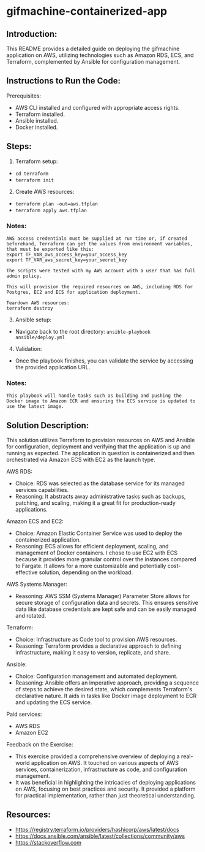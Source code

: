 gifmachine-containerized-app
============================

Introduction:
-------------

This README provides a detailed guide on deploying the gifmachine application on AWS, utilizing technologies such as Amazon RDS, ECS, and Terraform, complemented by Ansible for configuration management.

Instructions to Run the Code:
-----------------------------

Prerequisites:
- AWS CLI installed and configured with appropriate access rights.
- Terraform installed.
- Ansible installed.
- Docker installed.

## Steps:

1. Terraform setup:

- `cd terraform`
- `terraform init`

2. Create AWS resources:

- `terraform plan -out=aws.tfplan`
- `terraform apply aws.tfplan`

### **Notes:**

```
AWS access credentials must be supplied at run time or, if created beforehand, Terraform can get the values from environment variables, that must be exported like this:
export TF_VAR_aws_access_key=your_access_key
export TF_VAR_aws_secret_key=your_secret_key

The scripts were tested with my AWS account with a user that has full admin policy.

This will provision the required resources on AWS, including RDS for Postgres, EC2 and ECS for application deployment.

Teardown AWS resources:
terraform destroy
```


3. Ansible setup:

- Navigate back to the root directory: `ansible-playbook ansible/deploy.yml`

4. Validation:

- Once the playbook finishes, you can validate the service by accessing the provided application URL.

### **Notes:**

```
This playbook will handle tasks such as building and pushing the Docker image to Amazon ECR and ensuring the ECS service is updated to use the latest image.
````


Solution Description:
---------------------

This solution utilizes Terraform to provision resources on AWS and Ansible for configuration, deployment and verifying that the application is up and running as expected.
The application in question is containerized and then orchestrated via Amazon ECS with EC2 as the launch type.

AWS RDS:
- Choice: RDS was selected as the database service for its managed services capabilities.
- Reasoning: It abstracts away administrative tasks such as backups, patching, and scaling, making it a great fit for production-ready applications.

Amazon ECS and EC2:
- Choice: Amazon Elastic Container Service was used to deploy the containerized application.
- Reasoning: ECS allows for efficient deployment, scaling, and management of Docker containers. I chose to use EC2 with ECS because it provides more granular control over the instances compared to Fargate. It allows for a more customizable and potentially cost-effective solution, depending on the workload.

AWS Systems Manager:
- Reasoning: AWS SSM (Systems Manager) Parameter Store allows for secure storage of configuration data and secrets. This ensures sensitive data like database credentials are kept safe and can be easily managed and rotated.

Terraform:
- Choice: Infrastructure as Code tool to provision AWS resources.
- Reasoning: Terraform provides a declarative approach to defining infrastructure, making it easy to version, replicate, and share.

Ansible:
- Choice: Configuration management and automated deployment.
- Reasoning: Ansible offers an imperative approach, providing a sequence of steps to achieve the desired state, which complements Terraform's declarative nature. It aids in tasks like Docker image deployment to ECR and updating the ECS service.

Paid services:
- AWS RDS
- Amazon EC2

Feedback on the Exercise:
- This exercise provided a comprehensive overview of deploying a real-world application on AWS. It touched on various aspects of AWS services, containerization, infrastructure as code, and configuration management.
- It was beneficial in highlighting the intricacies of deploying applications on AWS, focusing on best practices and security. It provided a platform for practical implementation, rather than just theoretical understanding.

Resources:
----------

- https://registry.terraform.io/providers/hashicorp/aws/latest/docs
- https://docs.ansible.com/ansible/latest/collections/community/aws
- https://stackoverflow.com
